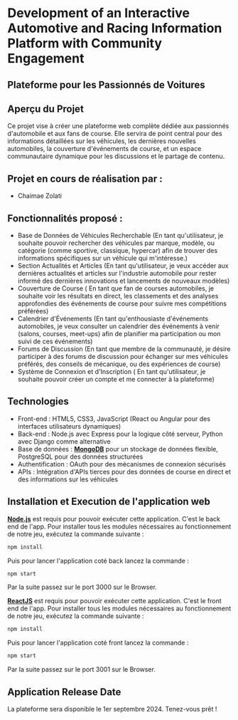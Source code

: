 # Development of an Interactive Automotive and Racing Information Platform with Community Engagement
## Plateforme pour les Passionnés de Voitures

## Aperçu du Projet
Ce projet vise à créer une plateforme web complète dédiée aux passionnés d'automobile et aux fans de course. Elle servira de point central pour des informations détaillées sur les véhicules, les dernières nouvelles automobiles, la couverture d'événements de course, et un espace communautaire dynamique pour les discussions et le partage de contenu.

## Projet en cours de réalisation par :
- Chaimae Zolati

## Fonctionnalités proposé :
- Base de Données de Véhicules Recherchable (En tant qu'utilisateur, je souhaite pouvoir rechercher des véhicules par marque, modèle, ou catégorie (comme sportive, classique, hypercar) afin de trouver des informations spécifiques sur un véhicule qui m'intéresse.)
- Section Actualités et Articles (En tant qu'utilisateur, je veux accéder aux dernières actualités et articles sur l'industrie automobile pour rester informé des dernières innovations et lancements de nouveaux modèles)
- Couverture de Course ( En tant que fan de courses automobiles, je souhaite voir les résultats en direct, les classements et des analyses approfondies des événements de course pour suivre mes compétitions préférées)
- Calendrier d'Événements (En tant qu'enthousiaste d'événements automobiles, je veux consulter un calendrier des événements à venir (salons, courses, meet-ups) afin de planifier ma participation ou mon suivi de ces événements)
- Forums de Discussion (En tant que membre de la communauté, je désire participer à des forums de discussion pour échanger sur mes véhicules préférés, des conseils de mécanique, ou des expériences de course)
- Système de Connexion et d'Inscription ( En tant qu'utilisateur, je souhaite pouvoir créer un compte et me connecter à la plateforme)
  
## Technologies 
- Front-end : HTML5, CSS3, JavaScript (React ou Angular pour des interfaces utilisateurs dynamiques)
- Back-end : Node.js avec Express pour la logique côté serveur, Python avec Django comme alternative
- Base de données : **[MongoDB](https://www.mongodb.com/)** pour un stockage de données flexible, PostgreSQL pour des données structurées
- Authentification : OAuth pour des mécanismes de connexion sécurisés
- APIs : Intégration d'APIs tierces pour des données de course en direct et des informations sur les véhicules

## Installation et Execution de l'application web

**[Node.js](https://nodejs.org/)** est requis pour pouvoir exécuter cette application. C'est le back end de l'app. Pour installer tous les modules nécessaires au fonctionnement de notre jeu, exécutez la commande suivante :

```bash
npm install
```
Puis pour lancer l'application coté back lancez la commande :
```bash
npm start
```

Par la suite passez sur le port 3000 sur le Browser.

**[ReactJS](https://reactjs.org/)** est requis pour pouvoir exécuter cette application. C'est le front end de l'app. Pour installer tous les modules nécessaires au fonctionnement de notre jeu, exécutez la commande suivante :

```bash
npm install
```
Puis pour lancer l'application coté front lancez la commande :
```bash
npm start
```
Par la suite passez sur le port 3001 sur le Browser.

## Application Release Date
La plateforme sera disponible le 1er septembre 2024. Tenez-vous prêt !
